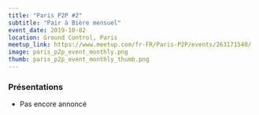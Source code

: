 ```yaml
---
title: "Paris P2P #2"
subtitle: "Pair à Bière mensuel"
event_date: 2019-10-02
location: Ground Control, Paris
meetup_link: https://www.meetup.com/fr-FR/Paris-P2P/events/263171540/
image: paris_p2p_event_monthly.png
thumb: paris_p2p_event_monthly_thumb.png
---
```


### <i class="far fa-presentation"></i> Présentations

* Pas encore annoncé
